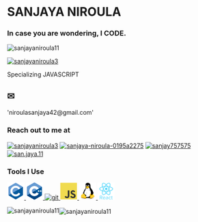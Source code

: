 <h1 align="left" font-size='2rem'>SANJAYA NIROULA</h1>
<h3 align="left" >In case you are wondering, I CODE.</h3>

<p align="left"> <img src="https://komarev.com/ghpvc/?username=sanjayaniroula11&label=Profile%20views&color=0e75b6&style=flat" alt="sanjayaniroula11" /> </p>

<p align="left"> <a href="https://twitter.com/sanjayaniroula3" target="blank"><img src="https://img.shields.io/twitter/follow/sanjayaniroula3?logo=twitter&style=for-the-badge" alt="sanjayaniroula3" /></a> </p>

Specializing JAVASCRIPT

<h2>✉</h2>

<defs>
</defs>
<g style="stroke: none; stroke-width: 0; stroke-dasharray: none; stroke-linecap: butt; stroke-linejoin: miter; stroke-miterlimit: 10; fill: none; fill-rule: nonzero; opacity: 1;" transform="translate(1.4065934065934016 1.4065934065934016) scale(2.81 2.81)" >
	<path d="M 75.546 78.738 H 14.455 C 6.484 78.738 0 72.254 0 64.283 V 25.716 c 0 -7.97 6.485 -14.455 14.455 -14.455 h 61.091 c 7.97 0 14.454 6.485 14.454 14.455 v 38.567 C 90 72.254 83.516 78.738 75.546 78.738 z M 14.455 15.488 c -5.64 0 -10.228 4.588 -10.228 10.228 v 38.567 c 0 5.64 4.588 10.229 10.228 10.229 h 61.091 c 5.64 0 10.228 -4.589 10.228 -10.229 V 25.716 c 0 -5.64 -4.588 -10.228 -10.228 -10.228 H 14.455 z" style="stroke: none; stroke-width: 1; stroke-dasharray: none; stroke-linecap: butt; stroke-linejoin: miter; stroke-miterlimit: 10; fill: rgb(29,29,27); fill-rule: nonzero; opacity: 1;" transform=" matrix(1 0 0 1 0 0) " stroke-linecap="round" />
	<path d="M 11.044 25.917 C 21.848 36.445 32.652 46.972 43.456 57.5 c 2.014 1.962 5.105 -1.122 3.088 -3.088 C 35.74 43.885 24.936 33.357 14.132 22.83 C 12.118 20.867 9.027 23.952 11.044 25.917 L 11.044 25.917 z" style="stroke: none; stroke-width: 1; stroke-dasharray: none; stroke-linecap: butt; stroke-linejoin: miter; stroke-miterlimit: 10; fill: rgb(29,29,27); fill-rule: nonzero; opacity: 1;" transform=" matrix(1 0 0 1 0 0) " stroke-linecap="round" />
	<path d="M 46.544 57.5 c 10.804 -10.527 21.608 -21.055 32.412 -31.582 c 2.016 -1.965 -1.073 -5.051 -3.088 -3.088 C 65.064 33.357 54.26 43.885 43.456 54.412 C 41.44 56.377 44.529 59.463 46.544 57.5 L 46.544 57.5 z" style="stroke: none; stroke-width: 1; stroke-dasharray: none; stroke-linecap: butt; stroke-linejoin: miter; stroke-miterlimit: 10; fill: rgb(29,29,27); fill-rule: nonzero; opacity: 1;" transform=" matrix(1 0 0 1 0 0) " stroke-linecap="round" />
	<path d="M 78.837 64.952 c -7.189 -6.818 -14.379 -13.635 -21.568 -20.453 c -2.039 -1.933 -5.132 1.149 -3.088 3.088 c 7.189 6.818 14.379 13.635 21.568 20.453 C 77.788 69.973 80.881 66.89 78.837 64.952 L 78.837 64.952 z" style="stroke: none; stroke-width: 1; stroke-dasharray: none; stroke-linecap: butt; stroke-linejoin: miter; stroke-miterlimit: 10; fill: rgb(29,29,27); fill-rule: nonzero; opacity: 1;" transform=" matrix(1 0 0 1 0 0) " stroke-linecap="round" />
	<path d="M 14.446 68.039 c 7.189 -6.818 14.379 -13.635 21.568 -20.453 c 2.043 -1.938 -1.048 -5.022 -3.088 -3.088 c -7.189 6.818 -14.379 13.635 -21.568 20.453 C 9.315 66.889 12.406 69.974 14.446 68.039 L 14.446 68.039 z" style="stroke: none; stroke-width: 1; stroke-dasharray: none; stroke-linecap: butt; stroke-linejoin: miter; stroke-miterlimit: 10; fill: rgb(29,29,27); fill-rule: nonzero; opacity: 1;" transform=" matrix(1 0 0 1 0 0) " stroke-linecap="round" />
</g>
</svg> 'niroulasanjaya42@gmail.com'

<h3 align="left">Reach out to me at </h3>
<p align="left">
<a href="https://twitter.com/sanjayaniroula3" target="blank"><img align="center" src="https://raw.githubusercontent.com/rahuldkjain/github-profile-readme-generator/master/src/images/icons/Social/twitter.svg" alt="sanjayaniroula3" height="30" width="40" /></a>
<a href="https://linkedin.com/in/sanjaya-niroula-0195a2275" target="blank"><img align="center" src="https://raw.githubusercontent.com/rahuldkjain/github-profile-readme-generator/master/src/images/icons/Social/linked-in-alt.svg" alt="sanjaya-niroula-0195a2275" height="30" width="40" /></a>
<a href="https://fb.com/sanjay757575" target="blank"><img align="center" src="https://raw.githubusercontent.com/rahuldkjain/github-profile-readme-generator/master/src/images/icons/Social/facebook.svg" alt="sanjay757575" height="30" width="40" /></a>
<a href="https://instagram.com/san.jaya.11" target="blank"><img align="center" src="https://raw.githubusercontent.com/rahuldkjain/github-profile-readme-generator/master/src/images/icons/Social/instagram.svg" alt="san.jaya.11" height="30" width="40" /></a>
</p>

<h3 align="left">Tools I Use</h3>
<p align="left"> <a href="https://www.cprogramming.com/" target="_blank" rel="noreferrer"> <img src="https://raw.githubusercontent.com/devicons/devicon/master/icons/c/c-original.svg" alt="c" width="40" height="40"/> </a> <a href="https://www.w3schools.com/cpp/" target="_blank" rel="noreferrer"> <img src="https://raw.githubusercontent.com/devicons/devicon/master/icons/cplusplus/cplusplus-original.svg" alt="cplusplus" width="40" height="40"/> </a> <a href="https://git-scm.com/" target="_blank" rel="noreferrer"> <img src="https://www.vectorlogo.zone/logos/git-scm/git-scm-icon.svg" alt="git" width="40" height="40"/> </a> <a href="https://developer.mozilla.org/en-US/docs/Web/JavaScript" target="_blank" rel="noreferrer"> <img src="https://raw.githubusercontent.com/devicons/devicon/master/icons/javascript/javascript-original.svg" alt="javascript" width="40" height="40"/> </a> <a href="https://www.linux.org/" target="_blank" rel="noreferrer"> <img src="https://raw.githubusercontent.com/devicons/devicon/master/icons/linux/linux-original.svg" alt="linux" width="40" height="40"/> </a> <a href="https://reactjs.org/" target="_blank" rel="noreferrer"> <img src="https://raw.githubusercontent.com/devicons/devicon/master/icons/react/react-original-wordmark.svg" alt="react" width="40" height="40"/> </a> </p>

<p><img align="left" src="https://github-readme-stats.vercel.app/api/top-langs?username=sanjayaniroula11&show_icons=true&locale=en&layout=compact" alt="sanjayaniroula11" /></p>



<p><img align="center" src="https://github-readme-streak-stats.herokuapp.com/?user=sanjayaniroula11&" alt="sanjayaniroula11" /></p>
